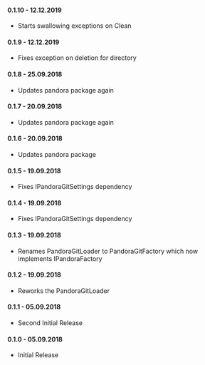 #### 0.1.10 - 12.12.2019
* Starts swallowing exceptions on Clean

#### 0.1.9 - 12.12.2019
* Fixes exception on deletion for directory

#### 0.1.8 - 25.09.2018
* Updates pandora package again

#### 0.1.7 - 20.09.2018
* Updates pandora package again 

#### 0.1.6 - 20.09.2018
* Updates pandora package 

#### 0.1.5 - 19.09.2018
* Fixes IPandoraGitSettings dependency

#### 0.1.4 - 19.09.2018
* Fixes IPandoraGitSettings dependency

#### 0.1.3 - 19.09.2018
* Renames PandoraGitLoader to PandoraGitFactory which now implements IPandoraFactory

#### 0.1.2 - 19.09.2018
* Reworks the PandoraGitLoader

#### 0.1.1 - 05.09.2018
* Second Initial Release

#### 0.1.0 - 05.09.2018
* Initial Release
